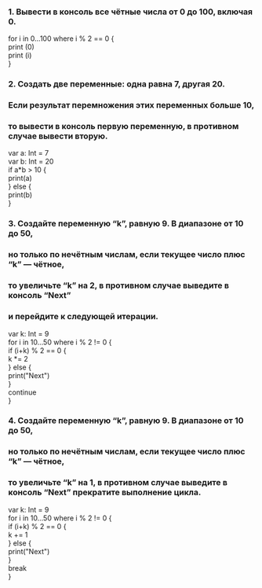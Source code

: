 
### 1. Вывести в консоль все чётные числа от 0 до 100, включая 0.

for i in 0...100 where i % 2 == 0 {\
    print (0)\
    print (i)\
}

### 2. Создать две переменные: одна равна 7, другая 20. 
### Если результат перемножения этих переменных больше 10, 
### то вывести в консоль первую переменную, в противном случае вывести вторую.

var a: Int = 7\
var b: Int = 20\
if a*b > 10 {\
    print(a)\
} else {\
    print(b)\
}

### 3. Создайте переменную “k”, равную 9. В диапазоне от 10 до 50, 
### но только по нечётным числам, если текущее число плюс “k” — чётное, 
### то увеличьте “k” на 2, в противном случае выведите в консоль “Next” 
### и перейдите к следующей итерации.

var k: Int = 9\
for i in 10...50 where i % 2 != 0 {\
    if (i+k) % 2 == 0 {\
        k *= 2\
    } else {\
        print("Next")\
    }\
    continue\
}

### 4. Создайте переменную “k”, равную 9. В диапазоне от 10 до 50, 
### но только по нечётным числам, если текущее число плюс “k” — чётное, 
### то увеличьте “k” на 1, в противном случае выведите в консоль “Next” прекратите выполнение цикла.

var k: Int = 9\
for i in 10...50 where i % 2 != 0 {\
    if (i+k) % 2 == 0 {\
        k += 1\
    } else {\
        print("Next")\
    }\
    break\
}
